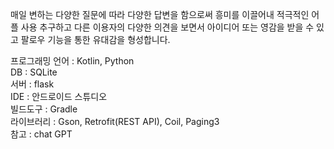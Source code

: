 매일 변하는 다양한 질문에 따라 다양한 답변을 함으로써 흥미를 이끌어내 적극적인 어플 사용 추구하고
다른 이용자의 다양한 의견을 보면서 아이디어 또는 영감을 받을 수 있고 팔로우 기능을 통한 유대감을 형성합니다.

프로그래밍 언어 : Kotlin, Python <br>
DB : SQLite <br>
서버 : flask <br>
IDE : 안드로이드 스튜디오 <br>
빌드도구 : Gradle <br>
라이브러리 : Gson, Retrofit(REST API), Coil, Paging3 <br>
참고 : chat GPT <br>

